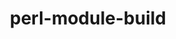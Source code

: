 ---
title: "perl-module-build"
layout: cache
categories: [package, develop]
meta: {"versions": ["0.4232"], "compilers": ["gcc@=11.3.0", "gcc@=11.4.0"], "oss": ["ubuntu20.04", "ubuntu22.04"], "platforms": ["linux"], "targets": ["x86_64_v3"], "stacks": ["e4s", "ml-linux-x86_64-rocm", "root"], "num_specs": 4, "num_specs_by_stack": {"e4s": 2, "root": 4, "ml-linux-x86_64-rocm": 2}}
spec_details: [{"hash": "dgwmn6ci2gxxiuzkcrvicn3m6vbd2cdc", "compiler": "gcc@=11.4.0", "versions": ["0.4232"], "os": "ubuntu20.04", "platform": "linux", "target": "x86_64_v3", "variants": ["build_system=perl"], "stacks": ["e4s", "root"], "size": "-", "tarball": "https://binaries.spack.io/develop/build_cache/linux-ubuntu20.04-x86_64_v3/gcc-11.4.0/perl-module-build-0.4232/linux-ubuntu20.04-x86_64_v3-gcc-11.4.0-perl-module-build-0.4232-dgwmn6ci2gxxiuzkcrvicn3m6vbd2cdc.spack"}, {"hash": "ief2ygosq3t7qt7dxv4kvv3nx3s44bfy", "compiler": "gcc@=11.4.0", "versions": ["0.4232"], "os": "ubuntu20.04", "platform": "linux", "target": "x86_64_v3", "variants": ["build_system=perl"], "stacks": ["e4s", "root"], "size": "-", "tarball": "https://binaries.spack.io/develop/build_cache/linux-ubuntu20.04-x86_64_v3/gcc-11.4.0/perl-module-build-0.4232/linux-ubuntu20.04-x86_64_v3-gcc-11.4.0-perl-module-build-0.4232-ief2ygosq3t7qt7dxv4kvv3nx3s44bfy.spack"}, {"hash": "ruxgj37mxi5qtbbhm3fyltaiqwd746zf", "compiler": "gcc@=11.3.0", "versions": ["0.4232"], "os": "ubuntu22.04", "platform": "linux", "target": "x86_64_v3", "variants": ["build_system=perl"], "stacks": ["ml-linux-x86_64-rocm", "root"], "size": "-", "tarball": "https://binaries.spack.io/develop/build_cache/linux-ubuntu22.04-x86_64_v3/gcc-11.3.0/perl-module-build-0.4232/linux-ubuntu22.04-x86_64_v3-gcc-11.3.0-perl-module-build-0.4232-ruxgj37mxi5qtbbhm3fyltaiqwd746zf.spack"}, {"hash": "siyw3z4rzn2pfcxpwwaen55cqfw3tjl5", "compiler": "gcc@=11.3.0", "versions": ["0.4232"], "os": "ubuntu22.04", "platform": "linux", "target": "x86_64_v3", "variants": ["build_system=perl"], "stacks": ["ml-linux-x86_64-rocm", "root"], "size": "-", "tarball": "https://binaries.spack.io/develop/build_cache/linux-ubuntu22.04-x86_64_v3/gcc-11.3.0/perl-module-build-0.4232/linux-ubuntu22.04-x86_64_v3-gcc-11.3.0-perl-module-build-0.4232-siyw3z4rzn2pfcxpwwaen55cqfw3tjl5.spack"}]
---